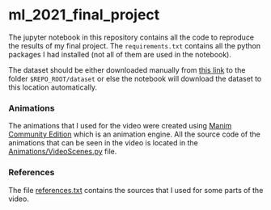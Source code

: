 # ml_2021_final_project

The jupyter notebook in this repository contains all the code to reproduce the results of my final project.
The ``requirements.txt`` contains all the python packages I had installed (not all of them are used in the notebook).

The dataset should be either downloaded manually from [this link](https://archive.ics.uci.edu/ml/machine-learning-databases/00341/HAPT%20Data%20Set.zip) to the folder ``$REPO_ROOT/dataset`` or else the notebook will download the dataset to this location automatically.

### Animations
The animations that I used for the video were created using [Manim Community Edition](https://github.com/ManimCommunity/manim) which is an animation engine. All the source code of the animations that can be seen in the video is located in the [Animations/VideoScenes.py](Animations/VideoScenes.py) file.

### References
The file [references.txt](references.txt) contains the sources that I used for some parts of the video.
